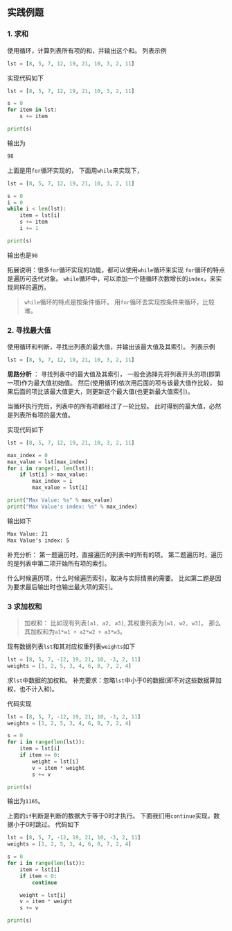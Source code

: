 ## 实践例题

### 1. 求和
使用循环，计算列表所有项的和，并输出这个和。
列表示例
```python
lst = [8, 5, 7, 12, 19, 21, 10, 3, 2, 11]
```
实现代码如下
```python
lst = [8, 5, 7, 12, 19, 21, 10, 3, 2, 11]

s = 0
for item in lst:
    s += item

print(s)
```

输出为
```txt
98
```

上面是用`for`循环实现的，
下面用`while`来实现下，
```python
lst = [8, 5, 7, 12, 19, 21, 10, 3, 2, 11]

s = 0
i = 0
while i < len(lst):
    item = lst[i]
    s += item
    i += 1

print(s)
```
输出也是`98`


拓展说明：很多`for`循环实现的功能，都可以使用`while`循环来实现
`for`循环的特点是遍历可迭代对象。
`while`循环中，可以添加一个随循环次数增长的`index`，来实现同样的遍历。

> `while`循环的特点是按条件循环。
> 用`for`循环去实现按条件来循环，比较难。

### 2. 寻找最大值
使用循环和判断，寻找出列表的最大值，并输出该最大值及其索引。
列表示例
```python
lst = [8, 5, 7, 12, 19, 21, 10, 3, 2, 11]
```
**思路分析** ：
寻找列表中的最大值及其索引，
一般会选择先将列表开头的项(即第一项)作为最大值初始值。
然后(使用循环)依次用后面的项与该最大值作比较，
如果后面的项比该最大值更大，则更新这个最大值(也更新最大值索引)。

当循环执行完后，列表中的所有项都经过了一轮比较。
此时得到的最大值，必然是列表所有项的最大值。


实现代码如下
```python
lst = [8, 5, 7, 12, 19, 21, 10, 3, 2, 11]

max_index = 0
max_value = lst[max_index]
for i in range(1, len(lst)):
    if lst[i] > max_value:
        max_index = i
        max_value = lst[i]

print("Max Value: %s" % max_value)
print("Max Value's index: %s" % max_index)
```

输出如下
```txt
Max Value: 21
Max Value's index: 5
```

补充分析：
第一题遍历时，直接遍历的列表中的所有的项。
第二题遍历时，遍历的是列表中第二项开始所有项的索引。

什么时候遍历项，什么时候遍历索引，取决与实际情景的需要。
比如第二题是因为要求最后输出时也输出最大项的索引。

### 3 求加权和
> 加权和：
> 比如现有列表`[a1, a2, a3]`, 其权重列表为`[w1, w2, w3]`。
> 那么其加权和为`a1*w1 + a2*w2 + a3*w3`。

现有数据列表`lst`和其对应权重列表`weights`如下
```python
lst = [8, 5, 7, -12, 19, 21, 10, -3, 2, 11]
weights = [1, 2, 5, 3, 4, 6, 8, 7, 2, 4]
```
求`lst`中数据的加权和。
补充要求：忽略`lst`中小于0的数据(即不对这些数据算加权，也不计入和)。

代码实现
```python
lst = [8, 5, 7, -12, 19, 21, 10, -3, 2, 11]
weights = [1, 2, 5, 3, 4, 6, 8, 7, 2, 4]

s = 0
for i in range(len(lst)):
    item = lst[i]
    if item >= 0:
        weight = lst[i]
        v = item * weight
        s += v

print(s)
```
输出为`1165`。

上面的`if`判断是判断的数据大于等于0时才执行。
下面我们用`continue`实现，数据小于0时跳过。
代码如下
```python
lst = [8, 5, 7, -12, 19, 21, 10, -3, 2, 11]
weights = [1, 2, 5, 3, 4, 6, 8, 7, 2, 4]

s = 0
for i in range(len(lst)):
    item = lst[i]
    if item < 0:
        continue

    weight = lst[i]
    v = item * weight
    s += v

print(s)
```
